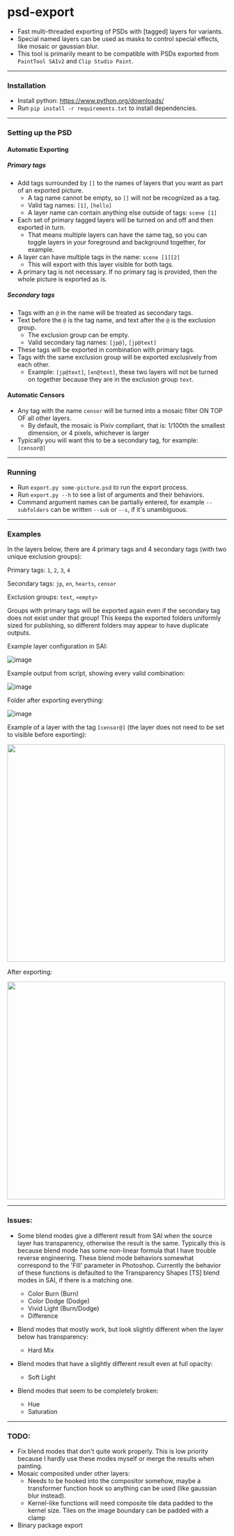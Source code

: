 # psd-export
- Fast multi-threaded exporting of PSDs with [tagged] layers for variants.
- Special named layers can be used as masks to control special effects, like mosaic or gaussian blur.
- This tool is primarily meant to be compatible with PSDs exported from `PaintTool SAIv2` and `Clip Studio Paint`.

---
### Installation
- Install python: https://www.python.org/downloads/
- Run `pip install -r requirements.txt` to install dependencies.

---
### Setting up the PSD

#### Automatic Exporting
##### Primary tags
- Add tags surrounded by `[]` to the names of layers that you want as part of an exported picture.
  - A tag name cannot be empty, so `[]` will not be recognized as a tag.
  - Valid tag names: `[1]`, `[hello]`
  - A layer name can contain anything else outside of tags: `scene [1]`
- Each set of primary tagged layers will be turned on and off and then exported in turn.
  - That means multiple layers can have the same tag, so you can toggle layers in your foreground and background together, for example.
- A layer can have multiple tags in the name: `scene [1][2]`
  - This will export with this layer visible for both tags.
- A primary tag is not necessary. If no primary tag is provided, then the whole picture is exported as is.
##### Secondary tags
- Tags with an `@` in the name will be treated as secondary tags.
- Text before the `@` is the tag name, and text after the `@` is the exclusion group.
  - The exclusion group can be empty.
  - Valid secondary tag names: `[jp@]`, `[jp@text]`
- These tags will be exported in combination with primary tags.
- Tags with the same exclusion group will be exported exclusively from each other.
  - Example: `[jp@text]`, `[en@text]`, these two layers will not be turned on together because they are in the exclusion group `text`.

#### Automatic Censors
- Any tag with the name `censor` will be turned into a mosaic filter ON TOP OF all other layers.
  - By default, the mosaic is Pixiv compliant, that is: 1/100th the smallest dimension, or 4 pixels, whichever is larger
- Typically you will want this to be a secondary tag, for example: `[censor@]`

---
### Running
- Run `export.py some-picture.psd` to run the export process.
- Run `export.py --h` to see a list of arguments and their behaviors.
- Command argument names can be partially entered, for example `--subfolders` can be written `--sub` or `--s`, if it's unambiguous.

---
### Examples
In the layers below, there are 4 primary tags and 4 secondary tags (with two unique exclusion groups):

Primary tags: `1`, `2`, `3`, `4`

Secondary tags: `jp`, `en`, `hearts`, `censor`

Exclusion groups: `text`, `<empty>`

Groups with primary tags will be exported again even if the secondary tag does not exist under that group! This keeps the exported folders uniformly sized for publishing, so different folders may appear to have duplicate outputs.

Example layer configuration in SAI:

![image](https://user-images.githubusercontent.com/82557197/194391407-cc3dc945-24f9-4a28-be0c-6e579e432317.png)

Example output from script, showing every valid combination:

![image](https://user-images.githubusercontent.com/82557197/194395531-133e1650-d81f-4d27-9e23-36b2171e9ea2.png)

Folder after exporting everything:

![image](https://user-images.githubusercontent.com/82557197/194395730-d0c4a7b4-e332-4050-9a8b-2dec8cf1c9ce.png)

Example of a layer with the tag `[censor@]` (the layer does not need to be set to visible before exporting):

<img src="https://user-images.githubusercontent.com/82557197/194396108-6a1fa5f5-b311-43b2-959f-a999f69655af.png" width="500">

After exporting:

<img src="https://user-images.githubusercontent.com/82557197/194396262-0c2c3879-fa65-40a3-bc87-f0ddd779dd26.png" width="500">

---
### Issues:
- Some blend modes give a different result from SAI when the source layer has transparency, otherwise the result is the same. Typically this is because blend mode has some non-linear formula that I have trouble reverse engineering. These blend mode behaviors somewhat correspond to the 'Fill' parameter in Photoshop. Currently the behavior of these functions is defaulted to the Transparency Shapes [TS] blend modes in SAI, if there is a matching one.
  - Color Burn (Burn)
  - Color Dodge (Dodge)
  - Vivid Light (Burn/Dodge)
  - Difference

- Blend modes that mostly work, but look slightly different when the layer below has transparency:
  - Hard Mix

- Blend modes that have a slightly different result even at full opacity:
  - Soft Light

- Blend modes that seem to be completely broken:
  - Hue
  - Saturation

---
### TODO:
- Fix blend modes that don't quite work properly. This is low priority because I hardly use these modes myself or merge the results when painting.
- Mosaic composited under other layers:
  - Needs to be hooked into the compositor somehow, maybe a transformer function hook so anything can be used (like gaussian blur instead).
  - Kernel-like functions will need composite tile data padded to the kernel size. Tiles on the image boundary can be padded with a clamp
- Binary package export

